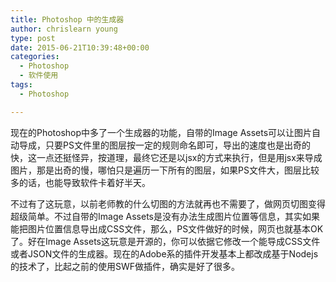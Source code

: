 ```yaml
---
title: Photoshop 中的生成器
author: chrislearn young
type: post
date: 2015-06-21T10:39:48+00:00
categories:
  - Photoshop
  - 软件使用
tags:
  - Photoshop

---
```

现在的Photoshop中多了一个生成器的功能，自带的Image Assets可以让图片自动导成，只要PS文件里的图层按一定的规则命名即可，导出的速度也是出奇的快，这一点还挺怪异，按道理，最终它还是以jsx的方式来执行，但是用jsx来导成图片，那是出奇的慢，哪怕只是遍历一下所有的图层，如果PS文件大，图层比较多的话，也能导致软件卡着好半天。
  
不过有了这玩意，以前老师教的什么切图的方法就再也不需要了，做网页切图变得超级简单。不过自带的Image Assets是没有办法生成图片位置等信息，其实如果能把图片位置信息导出成CSS文件，那么，PS文件做好的时候，网页也就基本OK了。好在Image Assets这玩意是开源的，你可以依据它修改一个能导成CSS文件或者JSON文件的生成器。现在的Adobe系的插件开发基本上都改成基于Nodejs的技术了，比起之前的使用SWF做插件，确实是好了很多。